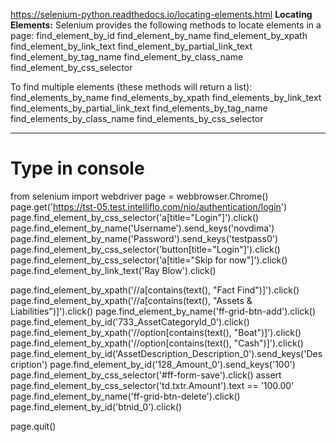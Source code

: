 https://selenium-python.readthedocs.io/locating-elements.html
**Locating Elements:**
Selenium provides the following methods to locate elements in a page:
find_element_by_id
find_element_by_name
find_element_by_xpath
find_element_by_link_text
find_element_by_partial_link_text
find_element_by_tag_name
find_element_by_class_name
find_element_by_css_selector

To find multiple elements (these methods will return a list):
find_elements_by_name
find_elements_by_xpath
find_elements_by_link_text
find_elements_by_partial_link_text
find_elements_by_tag_name
find_elements_by_class_name
find_elements_by_css_selector

-------------------------------------------------------------
# Type in console
from selenium import webdriver
page = webbrowser.Chrome()
page.get('https://tst-05.test.intelliflo.com/nio/authentication/login')
page.find_element_by_css_selector('a[title="Login"]').click()
page.find_element_by_name('Username').send_keys('novdima')
page.find_element_by_name('Password').send_keys('testpass0')
page.find_element_by_css_selector('button[title="Login"]').click()
page.find_element_by_css_selector('a[title="Skip for now"]').click()
page.find_element_by_link_text('Ray Blow').click()

page.find_element_by_xpath('//a[contains(text(), "Fact Find")]').click()
page.find_element_by_xpath('//a[contains(text(), "Assets & Liabilities")]').click()
page.find_element_by_name('ff-grid-btn-add').click()
page.find_element_by_id('733_AssetCategoryId_0').click()
page.find_element_by_xpath('//option[contains(text(), "Boat")]').click()
page.find_element_by_xpath('//option[contains(text(), "Cash")]').click()
page.find_element_by_id('AssetDescription_Description_0').send_keys('Description')
page.find_element_by_id('128_Amount_0').send_keys('100')
page.find_element_by_css_selector('#ff-form-save').click()
assert page.find_element_by_css_selector('td.txtr.Amount').text == '100.00' 
page.find_element_by_name('ff-grid-btn-delete').click()
page.find_element_by_id('btnid_0').click()

page.quit()